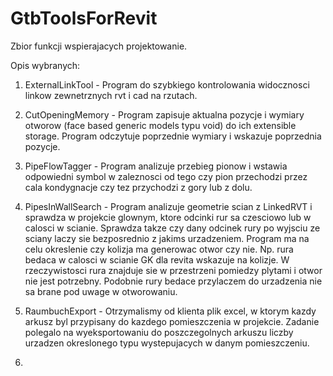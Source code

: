# GtbToolsForRevit

Zbior funkcji wspierajacych projektowanie.

Opis wybranych:

1. ExternalLinkTool -
Program do szybkiego kontrolowania widocznosci linkow zewnetrznych rvt i cad na rzutach.

2. CutOpeningMemory -
Program zapisuje aktualna pozycje i wymiary otworow (face based generic models typu void) do ich extensible storage.
Program odczytuje poprzednie wymiary i wskazuje poprzednia pozycje.

3. PipeFlowTagger -
Program analizuje przebieg pionow i wstawia odpowiedni symbol w zaleznosci od tego czy pion przechodzi przez cala kondygnacje czy tez przychodzi z gory lub z dolu.

4. PipesInWallSearch -
Program analizuje geometrie scian 
z LinkedRVT i sprawdza w projekcie glownym,
ktore odcinki 
rur sa czesciowo lub w calosci w scianie. 
Sprawdza takze czy dany odcinek rury po 
wyjsciu ze sciany laczy sie bezposrednio 
z jakims urzadzeniem. Program ma na celu 
okreslenie czy kolizja ma generowac otwor 
czy nie. Np. rura bedaca w calosci
w scianie GK dla revita wskazuje na kolizje.
W rzeczywistosci rura znajduje sie w przestrzeni
pomiedzy plytami i otwor nie jest potrzebny.
Podobnie rury bedace przylaczem do urzadzenia nie sa brane
pod uwage w otworowaniu.

5. RaumbuchExport -
Otrzymalismy od klienta plik excel, w ktorym kazdy arkusz byl przypisany do kazdego pomieszczenia w projekcie.
Zadanie polegalo na wyeksportowaniu do poszczegolnych arkuszu liczby urzadzen okreslonego typu wystepujacych w danym pomieszczeniu.

6.
